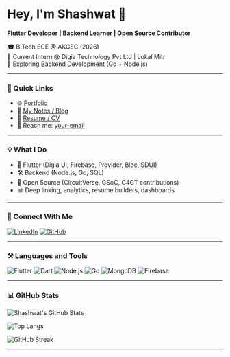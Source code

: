 # Hey, I'm Shashwat 👋

**Flutter Developer | Backend Learner | Open Source Contributor**

🎓 B.Tech ECE @ AKGEC (2026)  
💼 Current Intern @ Digia Technology Pvt Ltd | Lokal Mitr  
🌱 Exploring Backend Development (Go + Node.js)  

---

### 🔗 Quick Links
- 🌐 [Portfolio](your-portfolio-link)
- 📘 [My Notes / Blog](your-blog-link)
- 📄 [Resume / CV](your-cv-link)
- 📧 Reach me: [your-email](mailto:your-email)

---

### 💡 What I Do
- 🚀 Flutter (Digia UI, Firebase, Provider, Bloc, SDUI)
- 🛠 Backend (Node.js, Go, SQL)
- 🧩 Open Source (CircuitVerse, GSoC, C4GT contributions)
- 📊 Deep linking, analytics, resume builders, dashboards

---

### 🤝 Connect With Me
[![LinkedIn](https://img.shields.io/badge/LinkedIn-blue?style=for-the-badge&logo=linkedin)](your-linkedin-link)
[![GitHub](https://img.shields.io/badge/GitHub-black?style=for-the-badge&logo=github)](https://github.com/yourusername)

---

### ⚒️ Languages and Tools
![Flutter](https://img.shields.io/badge/Flutter-02569B?style=flat&logo=flutter&logoColor=white)
![Dart](https://img.shields.io/badge/Dart-0175C2?style=flat&logo=dart&logoColor=white)
![Node.js](https://img.shields.io/badge/Node.js-339933?style=flat&logo=node.js&logoColor=white)
![Go](https://img.shields.io/badge/Go-00ADD8?style=flat&logo=go&logoColor=white)
![MongoDB](https://img.shields.io/badge/MongoDB-4EA94B?style=flat&logo=mongodb&logoColor=white)
![Firebase](https://img.shields.io/badge/Firebase-FFCA28?style=flat&logo=firebase&logoColor=black)

---

### 📊 GitHub Stats
![Shashwat's GitHub Stats](https://github-readme-stats.vercel.app/api?username=yourusername&show_icons=true&theme=radical)

![Top Langs](https://github-readme-stats.vercel.app/api/top-langs/?username=yourusername&layout=compact&theme=radical)

![GitHub Streak](https://streak-stats.demolab.com/?user=yourusername&theme=radical)

---
